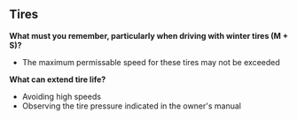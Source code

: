 ## Tires

**What must you remember, particularly when driving with winter tires (M + S)?**
- The maximum permissable speed for these tires may not be exceeded

**What can extend tire life?**
- Avoiding high speeds
- Observing the tire pressure indicated in the owner's manual